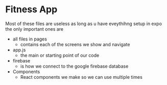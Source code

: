 # Fitness App

Most of these files are useless as long as u have eveythihng setup in expo
the only important ones are 

- all files in pages
    - contains each of the screens we show and navigate
- app.js
    - the main or starting point of our code
- firebase
    - is how we connect to the google firebase database
- Components
    - React components we make so we can use multiple times 




